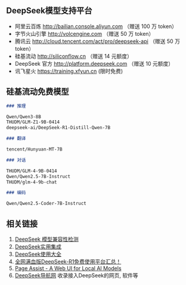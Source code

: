 ## DeepSeek模型支持平台

- 阿里云百炼 http://bailian.console.aliyun.com （赠送 100 万 token）
- 字节火山引擎 http://volcengine.com （赠送 50 万 token）
- 腾讯云 http://cloud.tencent.com/act/pro/deepseek-api （赠送 50 万 token）
- 硅基流动 http://siliconflow.cn （赠送 14 元额度）
- DeepSeek 官方 http://platform.deepseek.com （赠送 10 元额度）
- 讯飞星火 https://training.xfyun.cn (限时免费)

## 硅基流动免费模型

```md
### 推理

Qwen/Qwen3-8B
THUDM/GLM-Z1-9B-0414
deepseek-ai/DeepSeek-R1-Distill-Qwen-7B

### 翻译

tencent/Hunyuan-MT-7B

### 对话

THUDM/GLM-4-9B-0414
Qwen/Qwen2.5-7B-Instruct
THUDM/glm-4-9b-chat

### 编码

Qwen/Qwen2.5-Coder-7B-Instruct
```

## 相关链接
1. [DeepSeek 模型兼容性检测](https://tools.thinkinai.xyz/)  
2. [DeepSeek实用集成](https://github.com/deepseek-ai/awesome-deepseek-integration)  
3. [DeepSeek使用大全](https://zhuanlan.zhihu.com/p/21086282882)  
4. [全网满血版DeepSeek-R1免费使用平台汇总！](https://andrewji8-9527.xlog.app/quan-wang-man-xue-ban-DeepSeek-R1-mian-fei-shi-yong-ping-tai-hui-zong-)
5. [Page Assist - A Web UI for Local AI Models](https://github.com/n4ze3m/page-assist)   
6. [DeepSeek导航网](https://deepseek404.com/) 收录接入DeepSeek的网页, 软件等